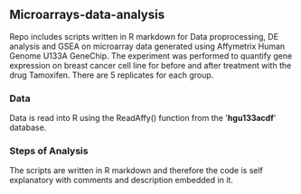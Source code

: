 ## Microarrays-data-analysis

Repo includes scripts written in R markdown for Data proprocessing, DE analysis and GSEA on microarray data generated using Affymetrix Human Genome U133A GeneChip. The experiment was performed to quantify gene expression on breast cancer cell line for before and after treatment with the drug Tamoxifen. There are 5 replicates for each group. 

### Data 

Data is read into R using the ReadAffy() function from the '**hgu133acdf**' database. 

### Steps of Analysis

The scripts are written in R markdown and therefore the code is self explanatory with comments and description embedded in it. 
